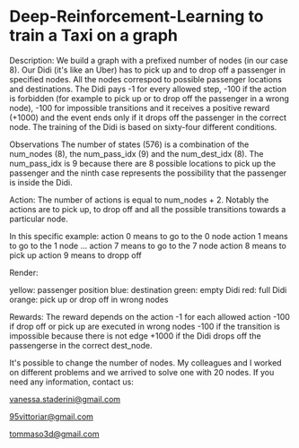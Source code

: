 # Deep-Reinforcement-Learning to train a Taxi on a graph


Description:
We build a graph with a prefixed number of nodes (in our case 8). Our Didi (it's like an Uber) has to pick up and to drop off a passenger in specified nodes. All the nodes correspod to possible passenger locations and destinations. The Didi pays -1 for every allowed step, -100 if the action is forbidden (for example to pick up or to drop off the passenger in a wrong node), -100 for impossible transitions and it receives a positive reward (+1000) and the event ends only if it drops off the passenger in the correct node. The training of the Didi is based on sixty-four different conditions.

Observations The number of states (576) is a combination of the num_nodes (8), the num_pass_idx (9) and the num_dest_idx (8). The num_pass_idx is 9 because there are 8 possible locations to pick up the passenger and the ninth case represents the possibility that the passenger is inside the Didi.

Action:
The number of actions is equal to num_nodes + 2. Notably the actions are to pick up, to drop off and all the possible transitions towards a particular node.

In this specific example:
action 0 means to go to the 0 node
action 1 means to go to the 1 node
...
action 7 means to go to the 7 node
action 8 means to pick up
action 9 means to dropp off


Render:

yellow: passenger position
blue: destination
green: empty Didi
red: full Didi
orange: pick up or drop off in wrong nodes


Rewards:
The reward depends on the action
-1 for each allowed action
-100 if drop off or pick up are executed in wrong nodes
-100 if the transition is impossible because there is not edge
+1000 if the Didi drops off the passengerse in the correct dest_node.


It's possible to change the number of nodes. My colleagues and I worked on different problems and we arrived to solve one with 20 nodes.
If you need any information, contact us:

vanessa.staderini@gmail.com

95vittoriar@gmail.com

tommaso3d@gmail.com

